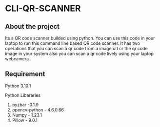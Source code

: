 # CLI-QR-SCANNER 

## About the project
Its a QR code scanner builded using python. You can use this code in your laptop to run this command line based QR code scanner. It has two operations that you can scan a qr code from a image url or the qr code image in your system also you can scan a qr code lively using your laptop webcamera .

## Requirement
Python 3.10.1

Python Libararies

1) pyzbar -0.1.9
2) opencv-python - 4.6.0.66
3) Numpy - 1.23.1
4) Pillow -  9.0.1